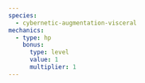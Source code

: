 ```yaml
---
species:
  - cybernetic-augmentation-visceral
mechanics:
  - type: hp
    bonus:
      type: level
      value: 1
      multiplier: 1
---
```

